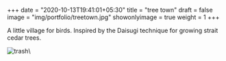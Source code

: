 +++
date = "2020-10-13T19:41:01+05:30"
title = "tree town"
draft = false
image = "img/portfolio/treetown.jpg"
showonlyimage = true
weight = 1
+++

A little village for birds. Inspired by the Daisugi technique for growing strait cedar trees.

![trash](/img/portfolio/treetown.jpg)\
